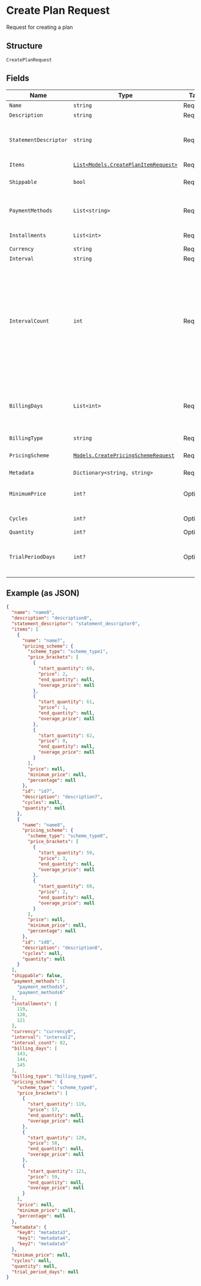 
# Create Plan Request

Request for creating a plan

## Structure

`CreatePlanRequest`

## Fields

| Name | Type | Tags | Description |
|  --- | --- | --- | --- |
| `Name` | `string` | Required | Plan's name |
| `Description` | `string` | Required | Description |
| `StatementDescriptor` | `string` | Required | Text that will be printed on the credit card's statement |
| `Items` | [`List<Models.CreatePlanItemRequest>`](../../doc/models/create-plan-item-request.md) | Required | Plan items |
| `Shippable` | `bool` | Required | Indicates if the plan is shippable |
| `PaymentMethods` | `List<string>` | Required | Allowed payment methods for the plan |
| `Installments` | `List<int>` | Required | Number of installments |
| `Currency` | `string` | Required | Currency |
| `Interval` | `string` | Required | Interval |
| `IntervalCount` | `int` | Required | Interval counts between two charges. For instance, if the interval is 'month' and count is 2, the customer will be charged once every two months. |
| `BillingDays` | `List<int>` | Required | Allowed billings days for the subscription, in case the plan type is 'exact_day' |
| `BillingType` | `string` | Required | Billing type |
| `PricingScheme` | [`Models.CreatePricingSchemeRequest`](../../doc/models/create-pricing-scheme-request.md) | Required | Plan's pricing scheme |
| `Metadata` | `Dictionary<string, string>` | Required | Metadata |
| `MinimumPrice` | `int?` | Optional | Minimum price that will be charged |
| `Cycles` | `int?` | Optional | Number of cycles |
| `Quantity` | `int?` | Optional | Quantity |
| `TrialPeriodDays` | `int?` | Optional | Trial period, where the customer will not be charged. |

## Example (as JSON)

```json
{
  "name": "name0",
  "description": "description0",
  "statement_descriptor": "statement_descriptor0",
  "items": [
    {
      "name": "name7",
      "pricing_scheme": {
        "scheme_type": "scheme_type1",
        "price_brackets": [
          {
            "start_quantity": 60,
            "price": 2,
            "end_quantity": null,
            "overage_price": null
          },
          {
            "start_quantity": 61,
            "price": 1,
            "end_quantity": null,
            "overage_price": null
          },
          {
            "start_quantity": 62,
            "price": 0,
            "end_quantity": null,
            "overage_price": null
          }
        ],
        "price": null,
        "minimum_price": null,
        "percentage": null
      },
      "id": "id7",
      "description": "description7",
      "cycles": null,
      "quantity": null
    },
    {
      "name": "name8",
      "pricing_scheme": {
        "scheme_type": "scheme_type0",
        "price_brackets": [
          {
            "start_quantity": 59,
            "price": 3,
            "end_quantity": null,
            "overage_price": null
          },
          {
            "start_quantity": 60,
            "price": 2,
            "end_quantity": null,
            "overage_price": null
          }
        ],
        "price": null,
        "minimum_price": null,
        "percentage": null
      },
      "id": "id8",
      "description": "description8",
      "cycles": null,
      "quantity": null
    }
  ],
  "shippable": false,
  "payment_methods": [
    "payment_methods5",
    "payment_methods6"
  ],
  "installments": [
    119,
    120,
    121
  ],
  "currency": "currency0",
  "interval": "interval2",
  "interval_count": 82,
  "billing_days": [
    143,
    144,
    145
  ],
  "billing_type": "billing_type6",
  "pricing_scheme": {
    "scheme_type": "scheme_type8",
    "price_brackets": [
      {
        "start_quantity": 119,
        "price": 57,
        "end_quantity": null,
        "overage_price": null
      },
      {
        "start_quantity": 120,
        "price": 58,
        "end_quantity": null,
        "overage_price": null
      },
      {
        "start_quantity": 121,
        "price": 59,
        "end_quantity": null,
        "overage_price": null
      }
    ],
    "price": null,
    "minimum_price": null,
    "percentage": null
  },
  "metadata": {
    "key0": "metadata3",
    "key1": "metadata4",
    "key2": "metadata5"
  },
  "minimum_price": null,
  "cycles": null,
  "quantity": null,
  "trial_period_days": null
}
```

